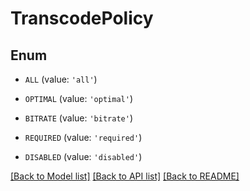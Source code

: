 # TranscodePolicy


## Enum

* `ALL` (value: `'all'`)

* `OPTIMAL` (value: `'optimal'`)

* `BITRATE` (value: `'bitrate'`)

* `REQUIRED` (value: `'required'`)

* `DISABLED` (value: `'disabled'`)

[[Back to Model list]](../README.md#documentation-for-models) [[Back to API list]](../README.md#documentation-for-api-endpoints) [[Back to README]](../README.md)


